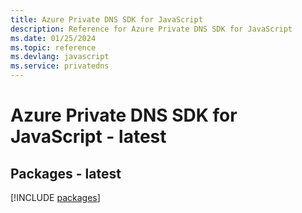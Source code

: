```yaml
---
title: Azure Private DNS SDK for JavaScript
description: Reference for Azure Private DNS SDK for JavaScript
ms.date: 01/25/2024
ms.topic: reference
ms.devlang: javascript
ms.service: privatedns
---
```

# Azure Private DNS SDK for JavaScript - latest
## Packages - latest
[!INCLUDE [packages](private-dns-index.md)]